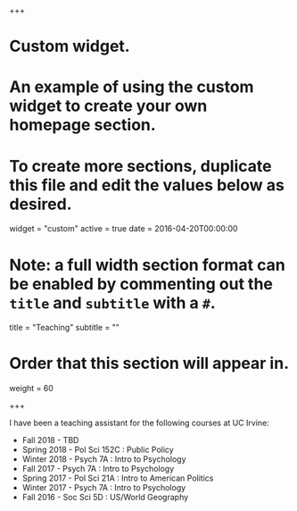 +++
# Custom widget.
# An example of using the custom widget to create your own homepage section.
# To create more sections, duplicate this file and edit the values below as desired.
widget = "custom"
active = true
date = 2016-04-20T00:00:00

# Note: a full width section format can be enabled by commenting out the `title` and `subtitle` with a `#`.
title = "Teaching"
subtitle = ""

# Order that this section will appear in.
weight = 60

+++

I have been a  teaching assistant for the following courses at UC Irvine:

- Fall 2018	- TBD
- Spring 2018	- Pol Sci 152C	: Public Policy
- Winter 2018	- Psych 7A	: Intro to Psychology
- Fall 2017	- Psych 7A	: Intro to Psychology
- Spring 2017	- Pol Sci 21A	: Intro to American Politics
- Winter 2017	- Psych 7A	: Intro to Psychology
- Fall 2016	- Soc Sci 5D	: US/World Geography
